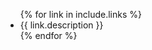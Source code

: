 <ul>
{% for link in include.links %}
    <li>
        <a class="icon-export"  href="{{ link.website }}" style="border-bottom:none"></a>
        <span style="font-weight: normal"> 
            {{ link.description }}
        </span>
    </li>
{% endfor %}
</ul>